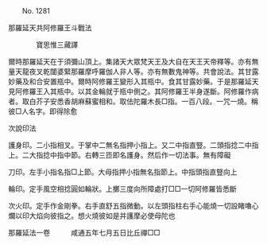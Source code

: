 ﻿　　No. 1281

那羅延天共阿修羅王斗戰法

　　　　寶思惟三藏譯


爾時那羅延天在于須彌山頂上。集諸天大眾梵天王及大自在天王天帝釋等。亦有無量天龍夜叉乾闥婆緊那羅摩呼羅伽人非人等。亦有無數鬼神等。共會說法。其甘露妙藥及和合安置瓶中。爾時阿修羅王變形入其瓶中。食其甘露妙藥。于是那羅延天見阿修羅王入其瓶中。以其金輪就于瓶中側之。其阿修羅王半身遂斷。阿修羅作病者。取白芥子安悉香胡麻蘇蜜相和。取佉陀羅木長□指。一百八段。一咒一燒。稱彼□人名字。即得除愈

次說印法

護身印。二小指相叉。于掌中二無名指押小指上。又二中指直豎。二頭指捻二中指上。二大指捻中指中節。右轉三匝即名護身。然后作一切法事。無有障礙

刀印。左手小指名指□上節。大母指押小指無名指節上。中指頭指直豎向上

輪印。定手風空相捻圓如輪狀。上擲三度向所障處打□□一切阿修羅皆悉斷

次火印。定手作金剛拳。右手直舒五指微動。以左頭指柱右手心能燒一切設睹嚕心爛以印大焰向彼指之。想火燒彼如是并護摩必使母陀也

那羅延法一卷　　　咸通五年七月五日比丘禪□□
